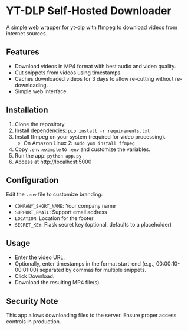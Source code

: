 # YT-DLP Self-Hosted Downloader

A simple web wrapper for yt-dlp with ffmpeg to download videos from internet sources.

## Features

- Download videos in MP4 format with best audio and video quality.
- Cut snippets from videos using timestamps.
- Caches downloaded videos for 3 days to allow re-cutting without re-downloading.
- Simple web interface.

## Installation

1. Clone the repository.
2. Install dependencies: `pip install -r requirements.txt`
3. Install ffmpeg on your system (required for video processing).
   - On Amazon Linux 2: `sudo yum install ffmpeg`
4. Copy `.env.example` to `.env` and customize the variables.
5. Run the app: `python app.py`
6. Access at http://localhost:5000

## Configuration

Edit the `.env` file to customize branding:

- `COMPANY_SHORT_NAME`: Your company name
- `SUPPORT_EMAIL`: Support email address
- `LOCATION`: Location for the footer
- `SECRET_KEY`: Flask secret key (optional, defaults to a placeholder)

## Usage

- Enter the video URL.
- Optionally, enter timestamps in the format start-end (e.g., 00:00:10-00:01:00) separated by commas for multiple snippets.
- Click Download.
- Download the resulting MP4 file(s).

## Security Note

This app allows downloading files to the server. Ensure proper access controls in production.